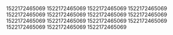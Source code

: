 1522172465069
1522172465069
1522172465069
1522172465069
1522172465069
1522172465069
1522172465069
1522172465069
1522172465069
1522172465069
1522172465069
1522172465069
1522172465069
1522172465069
1522172465069